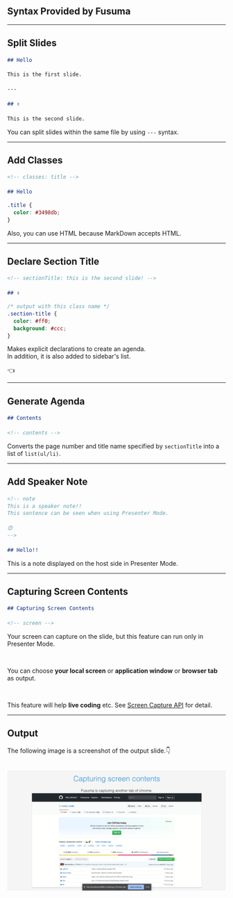 <!-- sectionTitle: Syntax Provided by Fusuma -->

## Syntax Provided by Fusuma

---

## Split Slides

```markdown
## Hello

This is the first slide.

---

## ✌️

This is the second slide.
```

You can split slides within the same file by using `---` syntax.

---

## Add Classes

```markdown
<!-- classes: title -->

## Hello
```

```css
.title {
  color: #3498db;
}
```

Also, you can use HTML because MarkDown accepts HTML.

---

## Declare Section Title

```md
<!-- sectionTitle: this is the second slide! -->

## ✌️
```

```css
/* output with this class name */
.section-title {
  color: #ff0;
  background: #ccc;
}
```

Makes explicit declarations to create an agenda.  
In addition, it is also added to sidebar's list.

<span class="hand">👈</span>

---

## Generate Agenda

```md
## Contents

<!-- contents -->
```

Converts the page number and title name specified by `sectionTitle` into a list of `list(ul/li)`.

---

## Add Speaker Note

```md
<!-- note
This is a speaker note!!
This sentence can be seen when using Presenter Mode.

😍
-->

## Hello!!
```

This is a note displayed on the host side in Presenter Mode.

---

## Capturing Screen Contents

```md
## Capturing Screen Contents

<!-- screen -->
```

Your screen can capture on the slide, but this feature can run only in Presenter Mode.

<br />

You can choose **your local screen** or **application window** or **browser tab** as output.

<br />

This feature will help **live coding** etc. See [Screen Capture API](https://developer.mozilla.org/en-US/docs/Web/API/Screen_Capture_API/Using_Screen_Capture) for detail.

---

## Output

The following image is a screenshot of the output slide.👇

<br />

<img src="../../../site/docs/assets/slide-syntax-screen.png" class="capture-screen-image" />
